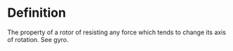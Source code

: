 # Definition

The property of a rotor of resisting any force which tends to change its
axis of rotation. See gyro.
